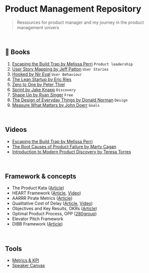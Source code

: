 # Product Management Repository

> Ressources for product manager and my journey in the product management univers

<br>

## &#128215; Books

1. [Escaping the Build Trap by Melissa Perri](https://amzn.to/3OCL8ad) `Product leadership`
2. [User Story Mapping by Jeff Patton](https://amzn.to/44PptkO) `User Stories`
3. [Hooked by Nir Eyal](https://amzn.to/3KlvKN7) `User Behaviour`
4. [The Lean Startup by Eric Ries](https://amzn.to/3Ohzu3h)
5. [Zero to One by Peter Thiel](https://amzn.to/47bmG7h)
6. [Sprint by Jake Knapp](https://amzn.to/3qlz83D) `Discovery`
7. [Shape Up by Ryan Singer](https://basecamp.com/shapeup) `Free`
8. [The Design of Everyday Things by Donald Norman](https://amzn.to/3YoubUn) `Design`
9. [Measure What Matters by John Doerr](https://amzn.to/3DBTkRN) `Goals`

<br>

## Videos

- [Escaping the Build Trap by Melissa Perri](https://www.youtube.com/watch?v=DmJXpI7OJuY)
- [The Root Causes of Product Failure by Marty Cagan](https://www.youtube.com/watch?v=9dccd8lihpQ)
- [Introduction to Modern Product Discovery by Teresa Torres](https://www.youtube.com/watch?v=l7-5x0ra2tc)

<br>


## Framework & concepts
- The Product Kata ([Article](https://melissaperri.com/blog/2015/07/22/the-product-kata))
- HEART Framework ([Article](https://www.appcues.com/blog/google-improves-user-experience-with-heart-framework), [Video](https://www.youtube.com/watch?v=YugESrDVHuo))
- AARRR Pirate Metrics ([Article](https://www.designwithvalue.com/aarrr-framework))
- Qualitative Cost of Delay ([Article](https://blackswanfarming.com/qualitative-cost-delay/), [Video](https://www.youtube.com/watch?v=OmU5yIu7vRw))
- Objectives and Key Results, OKRs ([Article](https://rework.withgoogle.com/guides/set-goals-with-okrs/steps/introduction/))
- Optimal Product Process, OPP ([280group](https://280group.com/product-management-methodology/optimal-product-process-framework/))
- Elevator Pitch Framework
- DIBB Framework ([Article](https://artkai.io/blog/dibb-framework))

<br>

## Tools
- [Metrics & KPI](https://github.com/robotsatan/PM-Repos/blob/main/tools/metrics.md)
- [Speaker Canvas](https://github.com/robotsatan/product-management-repository/blob/main/tools/Speaker%20Canvas.pdf)


